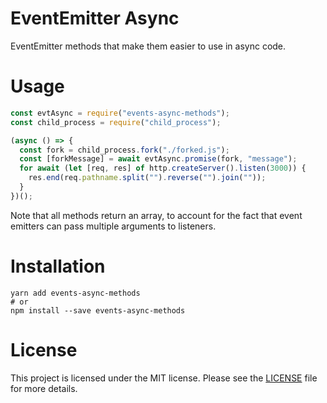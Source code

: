 # EventEmitter Async
EventEmitter methods that make them easier to use in async code.

# Usage
```js
const evtAsync = require("events-async-methods");
const child_process = require("child_process");

(async () => {
  const fork = child_process.fork("./forked.js");
  const [forkMessage] = await evtAsync.promise(fork, "message");
  for await (let [req, res] of http.createServer().listen(3000)) {
    res.end(req.pathname.split("").reverse("").join(""));
  }
})();
```
Note that all methods return an array, to account for the fact that event emitters can pass multiple arguments to listeners.

# Installation

```shell
yarn add events-async-methods
# or
npm install --save events-async-methods
```

# License
This project is licensed under the MIT license. Please see the [LICENSE](LICENSE) file for more details.
